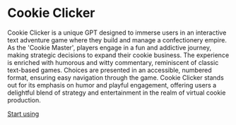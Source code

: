 # Cookie Clicker

Cookie Clicker is a unique GPT designed to immerse users in an interactive text adventure game where they build and manage a confectionery empire. As the 'Cookie Master', players engage in a fun and addictive journey, making strategic decisions to expand their cookie business. The experience is enriched with humorous and witty commentary, reminiscent of classic text-based games. Choices are presented in an accessible, numbered format, ensuring easy navigation through the game. Cookie Clicker stands out for its emphasis on humor and playful engagement, offering users a delightful blend of strategy and entertainment in the realm of virtual cookie production.

[Start using](https://chat.openai.com/g/g-g0b22bvqB)